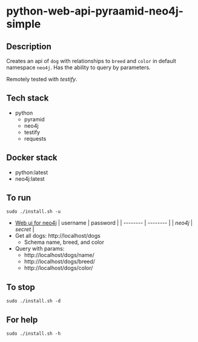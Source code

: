 # python-web-api-pyraamid-neo4j-simple

## Description
Creates an api of `dog` with relationships
to `breed` and `color` in default namespace `neo4j`.
Has the ability to query by parameters.

Remotely tested with *testify*.

## Tech stack
- python
  - pyramid
  - neo4j
  - testify
  - requests

## Docker stack
- python:latest
- neo4j:latest

## To run
`sudo ./install.sh -u`
- [Web ui for neo4j](http://localhost:7474)
| username | password |
| -------- | -------- |
| *neo4j* | *secret* |
- Get all dogs: http://localhost/dogs
  - Schema name, breed, and color
- Query with params: 
  - http://localhost/dogs/name/<name>
  - http://localhost/dogs/breed/<breed>
  - http://localhost/dogs/color/<color>

## To stop
`sudo ./install.sh -d`

## For help
`sudo ./install.sh -h`
